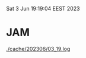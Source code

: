 Sat  3 Jun 19:19:04 EEST 2023
# JAM
<a href='./cache/202306/03_19.log'>./cache/202306/03_19.log</a>
